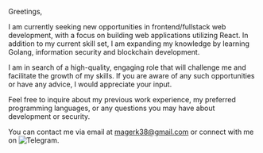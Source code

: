 Greetings,

I am currently seeking new opportunities in frontend/fullstack web development, with a focus on building web applications utilizing React. In addition to my current skill set, I am expanding my knowledge by learning Golang, information security and blockchain development.

I am in search of a high-quality, engaging role that will challenge me and facilitate the growth of my skills. If you are aware of any such opportunities or have any advice, I would appreciate your input.

Feel free to inquire about my previous work experience, my preferred programming languages, or any questions you may have about development or security.

You can contact me via email at magerk38@gmail.com or connect with me on ![Telegram](https://t.me/owlsun).

